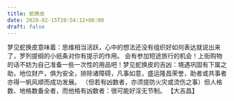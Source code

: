 ```yaml
---
title: 蛇换皮
date: 2020-02-15T20:54:12+08:00
draft: false
---
```


梦见蛇换皮意味着：思维相当活跃，心中的想法还没有组织好如何表达就说出来了，罗列提纲的小纸条对你有提示的作用。
会有参加短途旅行的机会！上街购物的话不妨为自己准备一些一次性的用品吧！梦见蛇换皮的吉凶：境遇巩固有下属之助，地位财产，俱为安全，排除诸障碍，凡事如意，盛运隆昌荣誉，助者或共事者亦得一帆风顺而成功发展。
（但若有凶数者，亦须提防火灾或烫伤之事）但人格数、地格数备全者，而他格有凶数者：很可能好淫无节制。
【大吉昌】